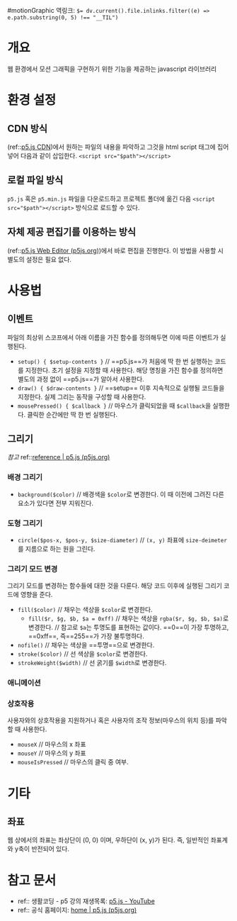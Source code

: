 #motionGraphic
역링크: `$= dv.current().file.inlinks.filter((e) => e.path.substring(0, 5) !== "__TIL")`

# 개요 
웹 환경에서 모션 그래픽을 구현하기 위한 기능을 제공하는 javascript 라이브러리

# 환경 설정
## CDN 방식
(ref::[p5.js CDN](https://cdn.jsdelivr.net/npm/p5/lib/))에서 원하는 파일의 내용을 파악하고 그것을 html script 태그에 집어넣어 다음과 같이 삽입한다. `<script src="$path"></script>`

## 로컬 파일 방식
`p5.js` 혹은 `p5.min.js` 파일을 다운로드하고 프로젝트 폴더에 옮긴 다음 `<script src="$path"></script>` 방식으로 로드할 수 있다.

## 자체 제공 편집기를 이용하는 방식
(ref::[p5.js Web Editor (p5js.org)](https://editor.p5js.org/))에서 바로 편집을 진행한다. 이 방법을 사용할 시 별도의 설정은 필요 없다.

# 사용법
## 이벤트
파일의 최상위 스코프에서 아래 이름을 가진 함수를 정의해두면 이에 따른 이벤트가 실행된다.

- `setup() { $setup-contents }` // ==p5.js==가 처음에 딱 한 번 실행하는 코드를 지정한다. 초기 설정을 지정할 때 사용한다. 해당 명칭을 가진 함수를 정의하면 별도의 과정 없이 ==p5.js==가 알아서 사용한다.
- `draw() { $draw-contents }` // ==setup== 이후 지속적으로 실행될 코드들을 지정한다. 실제 그리는 동작을 구성할 때 사용한다.
- `mousePressed() { $callback }` // 마우스가 클릭되었을 때 `$callback`을 실행한다. 클릭한 순간에만 딱 한 번 실행된다.

## 그리기 
*참고*
ref::[reference | p5.js (p5js.org)](https://p5js.org/reference/)

### 배경 그리기
- `background($color)` // 배경색을 `$color`로 변경한다. 이 때 이전에 그려진 다른 요소가 있다면 전부 지워진다.

### 도형 그리기
- `circle($pos-x, $pos-y, $size-diameter)` // `(x, y)` 좌표에 `size-deimeter`를 지름으로 하는 원을 그린다.

### 그리기 모드 변경
그리기 모드를 변경하는 함수들에 대한 것을 다룬다. 해당 코드 이후에 실행된 그리기 코드에 영향을 준다.

- `fill($color)` // 채우는 색상을 `$color`로 변경한다. 
	- `fill($r, $g, $b, $a = 0xff)` // 채우는 색상을 `rgba($r, $g, $b, $a)`로 변경한다. // 참고로 `$a`는 투명도를 표현하는 값이다. ==0==이 가장 투명하고, ==0xff==, 즉==255==가 가장 불투명하다.
- `nofile()` // 채우는 색상을 ==투명==으로 변경한다.
- `stroke($color)` // 선 색상을 `$color`로 변경한다.
- `strokeWeight($width)` // 선 굵기를 `$width`로 변경한다.

### 애니메이션

### 상호작용
사용자와의 상호작용을 지원하거나 혹은 사용자의 조작 정보(마우스의 위치 등)를 파악할 때 사용한다.

- `mouseX` // 마우스의 x 좌표
- `mouseY` // 마우스의 y 좌표
- `mouseIsPressed` // 마우스의 클릭 중 여부.

# 기타
## 좌표
웹 상에서의 좌표는 좌상단이 (0, 0) 이며, 우하단이 (x, y)가 된다. 즉, 일반적인 좌표계와 y축이 반전되어 있다.

# 참고 문서
- ref:: 생활코딩 - p5 강의 재생목록: [p5.js - YouTube](https://www.youtube.com/playlist?list=PLuHgQVnccGMCEvYJCyey1AlwT1yyBZK6c)
- ref:: 공식 홈페이지: [home | p5.js (p5js.org)](https://p5js.org/)